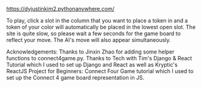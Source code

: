 https://dyjustinkim2.pythonanywhere.com/

To play, click a slot in the column that you want to place a token in and a token of your color will automatically be placed in the lowest open slot.
The site is quite slow, so please wait a few seconds for the game board to reflect your move. The AI's move will also appear simultaneously.

Acknowledgements:
Thanks to Jinxin Zhao for adding some helper functions to connect4game.py.
Thanks to Tech with Tim's Django & React Tutorial which I used to set up Django and React as well as Kryptic's ReactJS Project for Beginners: Connect Four Game tutorial which I used to set up the Connect 4 game board representation in JS. 
